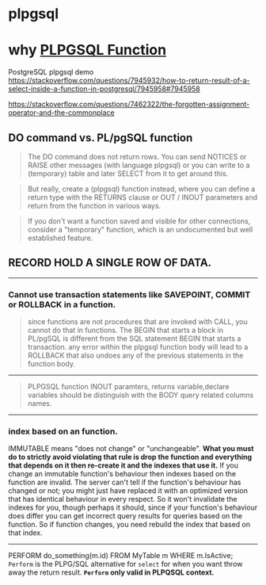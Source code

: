 # plpgsql
# why [PLPGSQL Function](https://stackoverflow.com/questions/7510092/what-are-the-pros-and-cons-of-performing-calculations-in-sql-vs-in-your-applica/7518619#7518619)     
PostgreSQL plpgsql demo
https://stackoverflow.com/questions/7945932/how-to-return-result-of-a-select-inside-a-function-in-postgresql/7945958#7945958

https://stackoverflow.com/questions/7462322/the-forgotten-assignment-operator-and-the-commonplace


## DO command vs. PL/pgSQL function
> The DO command does not return rows. You can send NOTICES or RAISE other messages (with language plpgsql) or you can write to a (temporary) table and later SELECT from it to get around this.           

>But really, create a (plpgsql) function instead, where you can define a return type with the RETURNS clause or OUT / INOUT parameters and return from the function in various ways.

> If you don't want a function saved and visible for other connections, consider a "temporary" function, which is an undocumented but well established feature.

## RECORD HOLD A SINGLE ROW OF DATA.
_______________________
### Cannot use transaction statements like SAVEPOINT, COMMIT or ROLLBACK in a function.
>  since functions are not procedures that are invoked with CALL, you cannot do that in functions.
The BEGIN that starts a block in PL/pgSQL is different from the SQL statement BEGIN that starts a transaction.
any error within the plpgsql function body will lead to a ROLLBACK that also undoes any of the previous statements in the function body.
------------------------
> PLPGSQL function INOUT paramters, returns variable,declare variables
should be distinguish with the BODY query related columns names. 
--------------------------------

### index based on an function. 
IMMUTABLE means "does not change" or "unchangeable". **What you must do to
 strictly avoid violating that rule is drop the function and everything that
 depends on it then re-create it and the indexes that use it.**
If you change an immutable function's behaviour then indexes based on the function are invalid. The server can't tell if the function's behaviour has changed or not; you might just have replaced it with an optimized version that has identical behaviour in every respect. So it won't invalidate the indexes for you, though perhaps it should, since if your function's behaviour does differ you can get incorrect query results for queries based on the function. So if function changes, you need rebuild the index that based on that index.

---------------------------------
PERFORM  do_something(m.id) FROM    MyTable m WHERE   m.IsActive;
`Perform`  is the PLPG/SQL alternative for `select` for when you want throw
away the return result. **`Perform` only valid in PLPQSQL context.**

